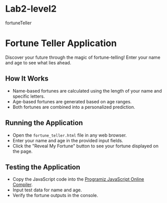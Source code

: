 # Lab2-level2
fortuneTeller
# Fortune Teller Application
Discover your future through the magic of fortune-telling! Enter your name and age to see what lies ahead.

## How It Works
- Name-based fortunes are calculated using the length of your name and specific letters.
- Age-based fortunes are generated based on age ranges.
- Both fortunes are combined into a personalized prediction.

## Running the Application
- Open the `fortune_teller.html` file in any web browser.
- Enter your name and age in the provided input fields.
- Click the "Reveal My Fortune" button to see your fortune displayed on the page.

## Testing the Application
- Copy the JavaScript code into the [Programiz JavaScript Online Compiler](https://www.programiz.com/javascript-programming/online-compiler).
- Input test data for name and age.
- Verify the fortune outputs in the console.

